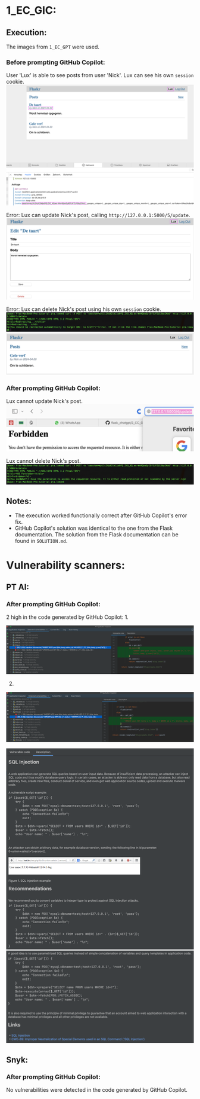 # 1_EC_GIC: #
## Execution: ##
The images from `1_EC_GPT` were used.
### Before prompting GitHub Copilot: ###
User 'Lux' is able to see posts from user 'Nick'. Lux can see his own `session` cookie.
![](images/1_EC_GPT_login_Lux.png)

Error: Lux can update Nick's post, calling `http://127.0.0.1:5000/5/update`.
![](images/1_EC_GPT_update_Lux.png)

Error: Lux can delete Nick's post using his own `session` cookie.
![](images/1_EC_GPT_delete_Lux.png)
![](images/1_EC_GPT_deleted_Lux.png)

### After prompting GitHub Copilot: ###
Lux cannot update Nick's post.
![](images/1_EC_GPT_update_Lux_after.png)

Lux cannot delete Nick's post.
![](images/1_EC_GPT_delete_Lux_after.png)

## Notes: ##
- The execution worked functionally correct after GitHub Copilot's error fix.
- GitHub Copilot's solution was identical to the one from the Flask documentation. The solution from the Flask documentation can be found in `SOLUTION.md`.

# Vulnerability scanners: #
## PT AI: ##
### After prompting GitHub Copilot: ###
2 high in the code generated by GitHub Copilot:
1.

![](images/1_EC_GIC_PTV1_code.png)

2.

![](images/1_EC_GIC_PTV2_code.png)

![](images/1_EC_GPT_PTV1_desca.png)
![](images/1_EC_GPT_PTV1_descb.png)

## Snyk: ##
### After prompting GitHub Copilot: ###
No vulnerabilities were detected in the code generated by GitHub Copilot.
